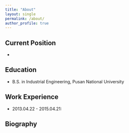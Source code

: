 ```yaml
---
title: "About"
layout: single
permalink: /about/
author_profile: true
---
```




Current Position
------
* 

Education
------
* B.S. in Industrial Engineering, Pusan National University

Work Experience
------


* 2013.04.22 - 2015.04.21: 


Biography
------
